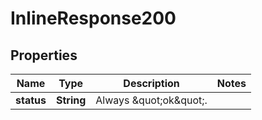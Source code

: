 

# InlineResponse200


## Properties

Name | Type | Description | Notes
------------ | ------------- | ------------- | -------------
**status** | **String** | Always \&quot;ok\&quot;. | 



